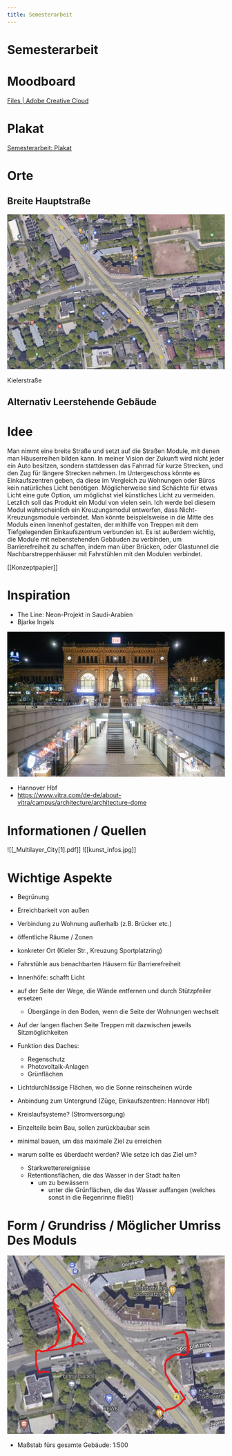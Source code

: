 ```yaml
---
title: Semesterarbeit
---
```

# Semesterarbeit

# Moodboard

[Files | Adobe Creative Cloud](https://assets.adobe.com/id/urn:aaid:sc:EU:56117d20-8ad0-447a-8cd3-6ff711511e96?view=published)

# Plakat

[Semesterarbeit: Plakat](Semesterarbeit/Semesterarbeit%20Plakat.md)

# Orte

## Breite Hauptstraße

![Kielerstraße](./Semesterarbeit/Untitled.png)

Kielerstraße

## Alternativ Leerstehende Gebäude

[](https://www.google.com/maps/@53.5575901,9.9374158,3a,60y,145.33h,93.11t/data=!3m6!1e1!3m4!1stp1Cswt1a79WmuuwTplSWw!2e0!7i13312!8i6656)

[](https://www.google.com/maps/place/Knechtsche+Hallen/@53.7508673,9.6589673,3a,75y,90t/data=!3m8!1e2!3m6!1sAF1QipM4VcbcBM7GJ64ABStPtYh0g5RMG2uD3uBOQsJR!2e10!3e12!6shttps:%2F%2Flh5.googleusercontent.com%2Fp%2FAF1QipM4VcbcBM7GJ64ABStPtYh0g5RMG2uD3uBOQsJR%3Dw114-h86-k-no!7i4816!8i3612!4m11!1m2!2m1!1selmshorn+lederfabrik!3m7!1s0x47b3d5e6d7bf39cb:0xf4b1405c55f25ff2!8m2!3d53.750751!4d9.6581829!10e5!15sChRlbG1zaG9ybiBsZWRlcmZhYnJpa5IBDG1hbnVmYWN0dXJlcuABAA!16s%2Fg%2F11t30hqj49)

# Idee

Man nimmt eine breite Straße und setzt auf die Straßen Module, mit denen man Häuserreihen bilden kann. In meiner Vision der Zukunft wird nicht jeder ein Auto besitzen, sondern stattdessen das Fahrrad für kurze Strecken, und den Zug für längere Strecken nehmen. Im Untergeschoss könnte es Einkaufszentren geben, da diese im Vergleich zu Wohnungen oder Büros kein natürliches Licht benötigen. Möglicherweise sind Schächte für etwas Licht eine gute Option, um möglichst viel künstliches Licht zu vermeiden. Letzlich soll das Produkt ein Modul von vielen sein. Ich werde bei diesem Modul wahrscheinlich ein Kreuzungsmodul entwerfen, dass Nicht-Kreuzungsmodule verbindet. Man könnte beispielsweise in die Mitte des Moduls einen Innenhof gestalten, der mithilfe von Treppen mit dem Tiefgelegenden Einkaufszentrum verbunden ist. Es ist außerdem wichtig, die Module mit nebenstehenden Gebäuden zu verbinden, um Barrierefreiheit zu schaffen, indem man über Brücken, oder Glastunnel die Nachbarstreppenhäuser mit Fahrstühlen mit den Modulen verbindet.

[[Konzeptpapier]]

# Inspiration

- The Line: Neon-Projekt in Saudi-Arabien
- Bjarke Ingels

![Hannover Hbf](./Semesterarbeit/Untitled1.png)

- Hannover Hbf
- https://www.vitra.com/de-de/about-vitra/campus/architecture/architecture-dome

# Informationen / Quellen

![[_Multilayer_City[1].pdf]]
![[kunst_infos.jpg]]

# Wichtige Aspekte

- Begrünung
- Erreichbarkeit von außen
- Verbindung zu Wohnung außerhalb (z.B. Brücker etc.)
- öffentliche Räume / Zonen
- konkreter Ort (Kieler Str., Kreuzung Sportplatzring)
- Fahrstühle aus benachbarten Häusern für Barrierefreiheit
- Innenhöfe: schafft Licht

- auf der Seite der Wege, die Wände entfernen und durch Stützpfeiler ersetzen
	- Übergänge in den Boden, wenn die Seite der Wohnungen wechselt
- Auf der langen flachen Seite Treppen mit dazwischen jeweils Sitzmöglichkeiten
- Funktion des Daches:
	- Regenschutz
	- Photovoltaik-Anlagen
	- Grünflächen
- Lichtdurchlässige Flächen, wo die Sonne reinscheinen würde
- Anbindung zum Untergrund (Züge, Einkaufszentren: Hannover Hbf)
- Kreislaufsysteme? (Stromversorgung)
- Einzelteile beim Bau, sollen zurückbaubar sein
- minimal bauen, um das maximale Ziel zu erreichen
- warum sollte es überdacht werden? Wie setze ich das Ziel um?
	- Starkwetterereignisse
	- Retentionsflächen, die das Wasser in der Stadt halten
		- um zu bewässern
			- unter die Grünflächen, die das Wasser auffangen (welches sonst in die Regenrinne fließt)

# Form / Grundriss / Möglicher Umriss Des Moduls

![e.png](./Semesterarbeit/e.png)

- Maßstab fürs gesamte Gebäude: 1:500